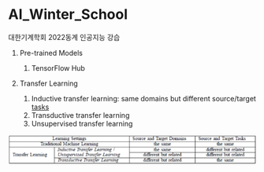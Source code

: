 # AI_Winter_School
대한기계학회 2022동계 인공지능 강습

1. Pre-trained Models
	1) TensorFlow Hub

2. Transfer Learning
	1) Inductive transfer learning: same domains but different source/target <u>tasks</u>
	2) Transductive transfer learning
	3) Unsupervised transfer learning

<p align="center">
	<img src="./imgs/image1.png" />
</p>


